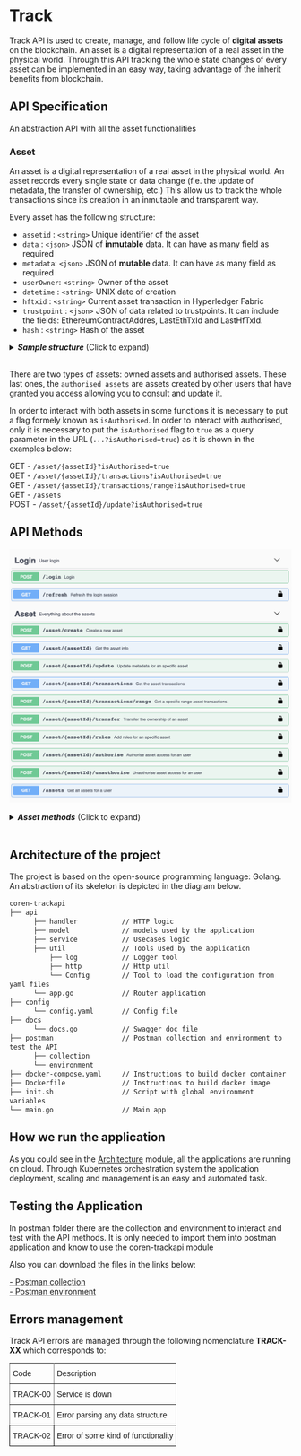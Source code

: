 # Track

Track API is used to create, manage, and follow life cycle of **digital assets** on the blockchain. An asset is a digital representation of a real asset in the physical world. Through this API tracking the whole state changes of every asset can be implemented in an easy way, taking advantage of the inherit benefits from blockchain. 

## API Specification

An abstraction API with all the asset functionalities
### Asset
An asset is a digital representation of a real asset in the physical world. An asset records every single state or data change (f.e. the update of metadata, the transfer of ownership, etc.) This allow us to track the whole transactions since its creation in an inmutable and transparent way.

Every asset has the following structure:

- `assetid` :  `<string>` Unique identifier of the asset 
- `data`    :  `<json>`   JSON of **inmutable** data. It can have as many field as required
- `metadata`:  `<json>`   JSON of **mutable** data. It can have as many field as required
- `userOwner`:  `<string>` Owner of the asset
- `datetime` :  `<string>` UNIX date of creation
- `hftxid` :  `<string>` Current asset transaction in Hyperledger Fabric
- `trustpoint` : `<json>` JSON of data related to trustpoints. It can include the fields: EthereumContractAddres, LastEthTxId and LastHfTxId.
- `hash` :  `<string>` Hash of the asset


<details>
  <summary><em><strong>Sample structure</strong></em> (Click to expand)</summary>

```js
{
    "assetid": "exampleAsset",
    "data": {
      "id":"A2839RP",
      "version":"1"
    },
    "metadata": {
      "color": "red"
      "position": { "x": "53", "y": "22"}
    },
    "userOwner": "test:telefonicaMSP"
    "datetime": 1558009289,
    "hftxid": "d249f267fd2dd58b6bff9d6780d31f3a04ab3a8c5b340b39ab48aed8fac55d05",
    "trustpoint": {
      "ethereumContractAddress": "0xeE83b6D6dc84fa0c91A6f99931f6CF29F6B7ea3b",
      "lastEthTxId":"0x6d9f4bb3fb67cc451758097c928777aa8adccb6c8a6e59c2c5bc9360208cc8b49"
    },
    "hash": "oCZygxQBp5HBVm+SSUCCrgJfV3+CeghOzV9m+UxDsY8=",
}

```
</details> 
<br>


There are two types of assets: owned assets and authorised assets. These last ones, the `authorised assets`  are assets created by other users that have granted you access allowing you to consult and update it. 

In order to interact with both assets in some functions it is necessary to put a flag formely known as `isAuthorised`. In order to interact with authorised, only it is necessary to put the `isAuthorised` flag to `true` as a query parameter in the URL (`...?isAuthorised=true`) as it is shown in the examples below:

 GET  -     `/asset/{assetId}?isAuthorised=true`  
 GET  -     `/asset/{assetId}/transactions?isAuthorised=true`  
 GET  -     `/asset/{assetId}/transactions/range?isAuthorised=true`  
 GET  -     `/assets`  
 POST -     `/asset/{assetId}/update?isAuthorised=true`  

## API Methods

![TrackAPI methods](./images/track_swagger.png)

<details>
  <summary><em><strong> Asset methods</strong></em> (Click to expand)</summary>

---

####     POST -  `/asset/create` 
Ceate a digital asset on a Blockchain. 

<u>*Input*</u>
- `assetid` :  `<string>` Unique identifier of the asset
- `data`    :  `<json>` JSON of **inmutable** data. It can have as many field as required
- `metadata`:  `<json>` JSON of **mutable** data. It can have as many field as required

<details>
  <summary><em><strong>Sample structure</strong></em> (Click to expand)</summary>

```js
{
    "assetid": "",
    "data": {
      "id":"A2839RP",
      "version":"1"
    },
    "metadata" : {
      "color": "red",
      "position": { "x": 23.34, "y": -24.22}
    }
}
```
</details> 
<br>

<u>*Output*</u>
- `asset`    :  `<json>` 

<details>
  <summary><em><strong>Sample structure</strong></em> (Click to expand)</summary>

```js
{
  "output": {
    "assetid": "exampleAsset",
    "data": {
      "id":"A2839RP",
      "version":"1"
    },
    "datetime": 1559820650,
    "hash": "oCZygxQBp5HBVm+SSUCCrgJfV3+CeghOzV9m+UxDsY8=",
    "hftxid": "d249f267fd2dd58b6bff9d6780d31f3a04ab3a8c5b340b39ab48aed8fac55d05",
    "trustpoint": {},
    "metadata": {
      "color": "red",
      "position": { "x": 23.34, "y": -24.22}
    }
    "userOwner": "test:org1MSP"
  }
}
```
</details> 

---

####    GET     -   `/asset/{assetId}?isAuthorised=boolean`  


Get asset from the blockchain identified by assetId

<u>*Input*</u>
- `assetid` :  `<string>` Unique identifier of the asset
- 
  
<u>*Output*</u>
- `asset`    :  `<json>` 

<details>
  <summary><em><strong>Sample structure</strong></em> (Click to expand)</summary>

```js
{
  "output": {
    "assetid": "exampleAsset",
    "data": {
      "id":"A2839RP",
      "version":"1"
    },
    "datetime": 1559820650,
    "hash": "oCZygxQBp5HBVm+SSUCCrgJfV3+CeghOzV9m+UxDsY8=",
    "hftxid": "d249f267fd2dd58b6bff9d6780d31f3a04ab3a8c5b340b39ab48aed8fac55d05",
    "trustpoint": {},
    "metadata": {
      "color": "red",
      "position": { "x": 23.34, "y": -24.22}
    }
    "userOwner": "test:org1MSP"
  }
}
```
</details> 

---

####   GET  -     `/asset/{assetId}/transactions`  

Get all transactions for the whole lifecycle of the asset

<u>*Input*</u>
- `assetid` :  `<string>` Unique identifier of the asset

<u>*Output*</u>
- `args`    :  `<string>` A list of all transactions

<details>
  <summary><em><strong>Sample structure</strong></em> (Click to expand)</summary>

```js
{
  "output": [
    {
      "assetid": "exampleAsset",
      "data": {
        "id":"A2839RP",
        "version":"1"
      },
      "datetime": 1559820650,
      "hash": "zCZygxQBp5HBVm+SSUCCrgJfV3+CegaOzV9m+UxDsY8=",
      "hftxid": "d249f267fd2dd58b6bff9d6780d31f3a04ab3a8c5b340b39ab48aed8fac55d06",
      "trustpoint": {},
      "metadata": {
        "color": "blue",
        "position": { "x": 98.35, "y": -12.32}
      },
      "userOwner": "test:org1MSP"
      },
    {
      "assetid": "exampleAsset",
      "data": {
        "id":"A2839RP",
        "version":"1"
      },
      "datetime": 1559820650,
      "hash": "oCZygxQBp5HBVm+SSUCCrgJfV3+CeghOzV9m+UxDsY8=",
      "hftxid": "d249f267fd2dd58b6bff9d6780d31f3a04ab3a8c5b340b39ab48aed8fac55d05",
      "trustpoint": {},
      "metadata": {
        "color": "red",
        "position": { "x": 23.34, "y": -24.22}
      }
      "userOwner": "test:org1MSP"
    }
  ]
}

```
</details>

---

####   POST     - `/asset/{assetId}/transfer`  

Transfer the ownership of the asset. The user has to be the owner of the asset.

<u>*Input*</u>
- `assetid` :  `<string>` Unique identifier of the asset
- `destinationId` :  `<string>` The destination owner

<details>
  <summary><em><strong>Sample structure</strong></em> (Click to expand)</summary>

```js
{
  "destinationId": "bteam",
}
```
</details> 
<br>

<u>*Output*</u>
- `asset`    :  `<json>` 

<details>
  <summary><em><strong>Sample structure</strong></em> (Click to expand)</summary>

```js
{
  "output": {
    "assetid": "exampleAsset",
    "data": {
      "id":"A2839RP",
      "version":"1"
    },
    "datetime": 1559820650,
    "hash": "oCZygxQBp5HBVm+SSUCCrgJfV3+CeghOzV9m+UxDsY8=",
    "hftxid": "d249f267fd2dd58b6bff9d6780d31f3a04ab3a8c5b340b39ab48aed8fac55d05",
    "trustpoint":{},
    "userOwner": "bteam"
  }
}
```
</details>

---

####  POST    `/asset/{assetId}/update`  

Updates the **mutable** ("metadata") of an asset

<u>*Input*</u>

- `assetid` :  `<string>` Unique identifier of the asset
- `metadata`:  `<json>` JSON of **mutable** data. It can have as many field as required

<details>
  <summary><em><strong>Sample structure</strong></em> (Click to expand)</summary>

```js
{
  "metadata": {
    "color": "blue",
    "position": { "x": 98.35, "y": -12.32}
  }
}
```
</details> 
<br>

<u>*Output*</u>
- `asset`    :  `<json>` 

<details>
  <summary><em><strong>Sample structure</strong></em> (Click to expand)</summary>

```js
{
  "output": {
    {
      "assetid": "exampleAsset",
      "data": {
        "id":"A2839RP",
        "version":"1"
      },
      "datetime": 1559820650,
      "hash": "zCZygxQBp5HBVm+SSUCCrgJfV3+CegaOzV9m+UxDsY8=",
      "hftxid": "d249f267fd2dd58b6bff9d6780d31f3a04ab3a8c5b340b39ab48aed8fac55d06",
      "trustpoint": {},
      "metadata": {
        "color": "blue",
        "position": { "x": 98.35, "y": -12.32}
      },
      "userOwner": "test:org1MSP"
    }
  }
}
```
</details> 

---


####   POST     - `/asset/{assetId}/authorise`  

Authorise user access for an asset. Only the asset owner can do this.

<u>*Input*</u>
- `assetId` :  `<string>` Unique identifier of the asset
- `userId` :  `<string>` The authorised user

<details>
  <summary><em><strong>Sample structure</strong></em> (Click to expand)</summary>

```js
{
  "userId": "did:bteam"
}
```
</details> 
<br>

<u>*Output*</u>
- `asset`    :  `<json>` 

<details>
  <summary><em><strong>Sample structure</strong></em> (Click to expand)</summary>

```js
{
  "output": {
    "message": "Successfully authorised user did:bteam for asset XXXXX",
  }
}
```
</details>

---

####   POST     - `/asset/{assetId}/unauthorise`  

Unauthorise user access for an asset. Only the asset owner can do this.

<u>*Input*</u>
- `assetId` :  `<string>` Unique identifier of the asset
- `userId` :  `<string>` The unauthorised user

<details>
  <summary><em><strong>Sample structure</strong></em> (Click to expand)</summary>

```js
{
  "userId": "did:bteam"
}
```
</details>  
<br>

<u>*Output*</u>
- `asset`    :  `<json>` 

<details>
  <summary><em><strong>Sample structure</strong></em> (Click to expand)</summary>

```js
{
  "output": {
    "message": "Successfully unauthorised user did:bteam for asset XXXXX",
  }
}
```
</details>

---


####   POST     - `/asset/{assetId}/admin/create`  

Creates an admin user that is going to be able to authorise other users. Only the asset owner can do this. There can be more than one admin user and the admin can be admin from different assets of different owners.

<u>*Input*</u>
- `assetId` :  `<string>` Unique identifier of the asset
- `userId` :  `<string>` The user that is going to manage the asset access

<details>
  <summary><em><strong>Sample structure</strong></em> (Click to expand)</summary>

```js
{
  "userId": "did:bteam"
}
```
</details>  
<br>

<u>*Output*</u>
- `asset`    :  `<json>` 

<details>
  <summary><em><strong>Sample structure</strong></em> (Click to expand)</summary>

```js
{
  "output": {
    "message": "Successfully authorised admin user did:vtn:trustid: for asset XX"
  }
}
```
</details>

---



####   POST     - `/asset/{assetId}/admin/authorise`  

Authorise user access for an asset. Only the asset admin can do this.

<u>*Input*</u>
- `assetId` :  `<string>` Unique identifier of the asset
- `userId` :  `<string>` The authorised user
- `ownerId` :  `<string>` The asset's owner

<details>
  <summary><em><strong>Sample structure</strong></em> (Click to expand)</summary>

```js
{
  "userId": "did:bteam",
  "ownerId": "did:bteam"
}
```
</details> 
<br>

<u>*Output*</u>
- `asset`    :  `<json>` 

<details>
  <summary><em><strong>Sample structure</strong></em> (Click to expand)</summary>

```js
{
  "output": {
    "message": "Successfully authorised user did:bteam for asset XXXXX",
  }
}
```
</details>

---

####   POST     - `/asset/{assetId}/admin/unauthorise`  

Unauthorise user access for an asset. Only the asset owner can do this.

<u>*Input*</u>
- `assetId` :  `<string>` Unique identifier of the asset
- `userId` :  `<string>` The unauthorised user
- `ownerId` :  `<string>` The asset's owner

<details>
  <summary><em><strong>Sample structure</strong></em> (Click to expand)</summary>

```js
{
  "userId": "did:bteam",
  "ownerId": "did:bteam"

}
```
</details>  
<br>

<u>*Output*</u>
- `asset`    :  `<json>` 

<details>
  <summary><em><strong>Sample structure</strong></em> (Click to expand)</summary>

```js
{
  "output": {
    "message": "Successfully unauthorised user did:bteam for asset XXXXX",
  }
}
```
</details>

---

####   POST     - `/asset/{assetId}/admin/delete`  

Delete an admin user that is not going to be able to authorise other users. Only the asset owner can do this. 

<u>*Input*</u>
- `assetId` :  `<string>` Unique identifier of the asset
- `userId` :  `<string>` The user that is going to manage the asset access

<details>
  <summary><em><strong>Sample structure</strong></em> (Click to expand)</summary>

```js
{
  "userId": "did:bteam"
}
```
</details>  
<br>

<u>*Output*</u>
- `asset`    :  `<json>` 

<details>
  <summary><em><strong>Sample structure</strong></em> (Click to expand)</summary>

```js
{
  "output": {
    "message": "Successfully unauthorised admin user did:vtn:trustid: for asset XX"
  }
}
```
</details>

---

####   POST     - `/asset/{assetId}/rules`  

Add rules to monitor asset parameters.

<u>*Input*</u>
- `assetId` :  `<string>` Unique identifier of the asset
- `rules`:  `<json>` JSON of rules. It can have at least two fields: value & range, to specify a constant value or range of values that has to accomplish a parameter. Every rule (value, range) can contain as many conditions for different parameters as necessary. However it's noted that a use of quite many conditions affects the performance of the asset udpates.

<details>
  <summary><em><strong>Sample structure</strong></em> (Click to expand)</summary>

```js
{
  "rules": {
    "value": [
      {
        "param": "a",
        "value": "b"
      },
      {
        "param": "aa",
        "value": "bb"
      }
    ],
    "range": [
      {
        "param": "b",
        "min": 0,
        "max": 100
      }
    ]
  }
}
```
</details> 
<br>

<u>*Output*</u>
- `rules`    :  `<json>` 

<details>
  <summary><em><strong>Sample structure</strong></em> (Click to expand)</summary>

```js
{
{
  "rules": {
    "value": [
      {
        "param": "a",
        "value": "b"
      },
      {
        "param": "aa",
        "value": "bb"
      }
    ],
    "range": [
      {
        "param": "b",
        "min": 0,
        "max": 100
      }
    ]
  }
}
```
</details>

---

#### GET   -    `/assets`  

Lists all the assets of a user

<u>*Input*</u>

N/A. It returns all the assets which belong to the login user

<u>*Output*</u>
- `assetList`    :  `<json>` 

<details>
  <summary><em><strong>Sample structure</strong></em> (Click to expand)</summary>

```js
{
  "output": [
    "exampleAsset1",
    "exampleAsset2",
    "exampleAsset3"
  ]
}
```
</details>

---



#### (*) trustpoint parameter  
The `trustpoint` parameter is only filled in after the creation/registration of a trust point. Thus every new trust point regarding to an asset results in a new transaction in the asset with only the update of this `trustpoint` parameter.

Transaction after creating a trustpoint in HF:

<u>*Output*</u>
- `asset`    :  `<json>` 

<details>
  <summary><em><strong>Sample structure</strong></em> (Click to expand)</summary>

```js
{
  "output": {
    {
      "assetid": "exampleAsset",
      "data": {
        "id":"A2839RP",
        "version":"1"
      },
      "datetime": 1559844444,
      "hash": "xfPsajse3rSSUCCrgJfV3+CegaOzV9m+ajso8sY=",
      "hftxid": "ac5f9d658b6bfaed8fd2dd40b39ab485d06780d31f3ad249f26704ab3a8c5b3f",
      "trustpoint": {
        "lastHfTxId":"dd40bdb76c439afd2bfaed6ad25b3ff5d0b80d315883a8984af3670bac549f2"
      },
      "userOwner": "test:org1MSP"
    }
  }
}
```
</details> 
<br>


Transaction after registering a trustpoint in Ethereum:

<u>*Output*</u>
- `asset`    :  `<json>` 

<details>
  <summary><em><strong>Sample structure</strong></em> (Click to expand)</summary>

```js
{
  "output": {
    {
      "assetid": "exampleAsset",
      "data": {
        "id":"A2839RP",
        "version":"1"
      },
      "datetime": 1559846666,
      "hash": "coAji3op2+SSUCCrgJfV3+CegaOzV9m+sodjPOI81=",
      "hftxid": "5aed880ddea2kf38d06b6bfd38ac2431f3aabab3adf9d6740b3fd2d9648fac55",
      "trustpoint": {
        "ethereumContractAddress": "0xeE83b6D6dc84fa0c91A6f99931f6CF29F6B7ea3b",
        "lastEthTxId":"0x6d9f4bb3fb67cc451758097c928777aa8adccb6c8a6e59c2c5bc9360208cc8b49"
      },
      "userOwner": "test:org1MSP"
    }
  }
}
```
</details> 

</details> 
<br>

## Architecture of the project
The project is based on the open-source programming language: Golang. An abstraction of its skeleton is depicted in the diagram below.

```
coren-trackapi
├── api
      ├── handler           // HTTP logic
      ├── model             // models used by the application
      ├── service           // Usecases logic
      ├── util              // Tools used by the application
          ├── log           // Logger tool
          ├── http          // Http util
          └── Config        // Tool to load the configuration from yaml files
      └── app.go            // Router application
├── config
      └── config.yaml       // Config file
├── docs
      └── docs.go           // Swagger doc file
├── postman                 // Postman collection and environment to test the API
      ├── collection    
      └── environment
├── docker-compose.yaml     // Instructions to build docker container
├── Dockerfile              // Instructions to build docker image
├── init.sh                 // Script with global environment variables
└── main.go                 // Main app
 ```   

## How we run the application
As you could see in the [Architecture](architecture.html) module, all the applications are running on cloud. Through Kubernetes orchestration system the application deployment, scaling and management is an easy and automated task.

## Testing the Application
In postman folder there are the collection and environment to interact and test with the API methods. It is only needed to import them into postman application and know to use the coren-trackapi module

Also you can download the files in the links below:

<a href="_static/trackapi.collection.json" download> - Postman collection</a>
<br>
<a href="_static/environment.json" download> - Postman environment</a>

## Errors management
  
  Track API errors are managed through the following nomenclature **TRACK-XX** which corresponds to:<br>


<style type="text/css">
.tg  {border-collapse:collapse;border-spacing:0;}
.tg td{font-family:Arial, sans-serif;font-size:14px;padding:10px 5px;border-style:solid;border-width:1px;overflow:hidden;word-break:normal;border-color:black;}
.tg th{font-family:Arial, sans-serif;font-size:14px;font-weight:normal;padding:10px 5px;border-style:solid;border-width:1px;overflow:hidden;word-break:normal;border-color:black;}
.tg .tg-0pky{border-color:inherit;text-align:left;vertical-align:top}
.tg .tg-0lax{text-align:left;vertical-align:top}
</style>
<table class="tg">
  <tr>
    <th class="tg-0pky">Code</th>
    <th class="tg-0pky">Description</th>
  </tr>
  <tr>
    <td class="tg-0pky">TRACK-00</td>
    <td class="tg-0pky">Service is down</td>
  </tr>
  <tr>
    <td class="tg-0pky">TRACK-01</td>
    <td class="tg-0pky">Error parsing any data structure</td>
  </tr>
  <tr>
    <td class="tg-0lax">TRACK-02</td>
    <td class="tg-0lax">Error of some kind of functionality</td>
  </tr>
</table>

<br>